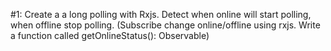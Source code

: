 #1: Create a a long polling with Rxjs. Detect when online will start polling, when offline stop polling. (Subscribe change online/offline using rxjs. Write a function called getOnlineStatus(): Observable<boolean>)
